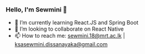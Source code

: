 ### Hello, I'm Sewmini 👋


- 🌱 I’m currently learning React.JS and Spring Boot
- 👯 I’m looking to collaborate on React Native
- 📫 How to reach me: sewmini.18@mrt.ac.lk | ksasewmini.dissanayaka@gmail.com
